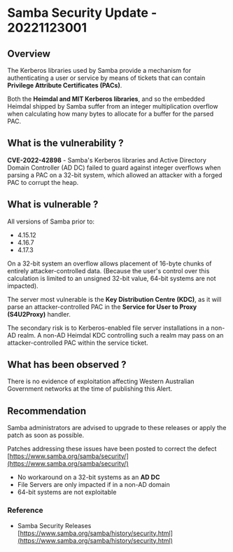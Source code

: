 # Samba Security Update - 20221123001

## Overview

The Kerberos libraries used by Samba provide a mechanism for authenticating a user or service by means of tickets that can contain
**Privilege Attribute Certificates (PACs)**.

Both the **Heimdal and MIT Kerberos libraries**, and so the embedded Heimdal shipped by Samba suffer from an integer multiplication
overflow when calculating how many bytes to allocate for a buffer for the parsed PAC.

## What is the vulnerability ?

**CVE-2022-42898** - Samba's Kerberos libraries and Active Directory Domain Controller (AD DC) failed to guard against integer overflows when parsing a PAC on a 32-bit system, which allowed an attacker with a forged PAC to corrupt the heap.

## What is vulnerable ?

All versions of Samba prior to:

* 4.15.12
* 4.16.7
* 4.17.3

On a 32-bit system an overflow allows placement of 16-byte chunks of entirely attacker-controlled data. (Because the user's control over this calculation is limited to an unsigned 32-bit value, 64-bit systems are not impacted).

The server most vulnerable is the  **Key Distribution Centre (KDC)**, as it will parse an attacker-controlled PAC in the **Service for User to Proxy (S4U2Proxy)** handler.

The secondary risk is to Kerberos-enabled file server installations in a non-AD realm.  A non-AD Heimdal KDC controlling such a realm may pass on an attacker-controlled PAC within the service ticket.

## What has been observed ?

There is no evidence of exploitation affecting Western Australian Government networks at the time of publishing this Alert.

## Recommendation

Samba administrators are advised to upgrade to these releases or apply the patch as soon as possible.

Patches addressing these issues have been posted to correct the defect [https://www.samba.org/samba/security/](https://www.samba.org/samba/security/)

* No workaround on a 32-bit systems as an **AD DC**
* File Servers are only impacted if in a non-AD domain
* 64-bit systems are not exploitable

### Reference

* Samba Security Releases [https://www.samba.org/samba/history/security.html](https://www.samba.org/samba/history/security.html)
